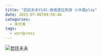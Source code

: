 ```yaml
---
title: "昆廷夫夫V142-香格里拉旅游 小木屋play"
date: 2025-07-06T09:50:46
categories:
  - 未分类
tags:
  - wordpress
---
```


![昆廷夫夫](/images/%e6%98%86%e5%bb%b7%e5%a4%ab%e5%a4%abv142-%e9%a6%99%e6%a0%bc%e9%87%8c%e6%8b%89%e6%97%85%e6%b8%b8-%e5%b0%8f%e6%9c%a8%e5%b1%8bplay-0.jpg)
